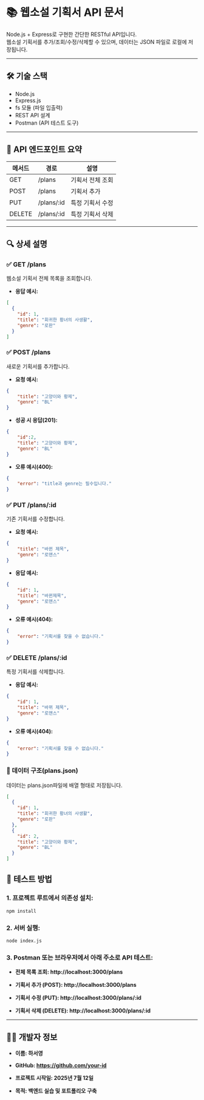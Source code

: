 # 📚 웹소설 기획서 API 문서

Node.js + Express로 구현한 간단한 RESTful API입니다.  
웹소설 기획서를 추가/조회/수정/삭제할 수 있으며, 데이터는 JSON 파일로 로컬에 저장됩니다.

---

## 🛠 기술 스택

- Node.js
- Express.js
- fs 모듈 (파일 입출력)
- REST API 설계
- Postman (API 테스트 도구)

---

## 📌 API 엔드포인트 요약

| 메서드  |      경로       |       설명        |
|--------|----------------|-------------------|
| GET    | /plans         | 기획서 전체 조회    |
| POST   | /plans         | 기획서 추가        |
| PUT    | /plans/:id     | 특정 기획서 수정    |
| DELETE | /plans/:id     | 특정 기획서 삭제    |

---

## 🔍 상세 설명

### ✅ GET /plans

웹소설 기획서 전체 목록을 조회합니다.

- **응답 예시:**

```json
[
  {
    "id": 1,
    "title": "회귀한 황녀의 사생활",
    "genre": "로판"
  }
]
```

### ✅ POST /plans

새로운 기획서를 추가합니다.

- **요청 예시:**
```json
{
    "title": "고양이와 황제",
    "genre": "BL"
}
```

- **성공 시 응답(201):**
```json
{
    "id":2,
    "title": "고양이와 황제",
    "genre": "BL"
}
```

- **오류 예시(400):**
```json
{
    "error": "title과 genre는 필수입니다."
}
```

### ✅ PUT /plans/:id

기존 기획서를 수정합니다.

- **요청 예시:**
```json
{
    "title": "바뀐 제목",
    "genre": "로맨스"
}
```

- **응답 예시:**
```json
{
    "id": 1,
    "title": "바뀐제목",
    "genre": "로맨스"
}
```

- **오류 예시(404):**
```json
{
    "error": "기획서를 찾을 수 없습니다."
}
```

### ✅ DELETE /plans/:id

특정 기획서를 삭제합니다.

- **응답 예시:**
```json
{
    "id": 1,
    "title": "바뀌 제목",
    "genre": "로맨스"
}
```

- **오류 예시(404):**
```json
{
    "error": "기획서를 찾을 수 없습니다."
}
```

### 📁 데이터 구조(plans.json)
데이터는 plans.json파일에 배열 형태로 저장됩니다.

```json
[
  {
    "id": 1,
    "title": "회귀한 황녀의 사생활",
    "genre": "로판"
  },
  {
    "id": 2,
    "title": "고양이와 황제",
    "genre": "BL"
  }
]
```

## 🧪 테스트 방법

### 1. 프로젝트 루트에서 의존성 설치:
```bash
npm install
```

### 2. 서버 실행:
```bash
node index.js
```

### 3. Postman 또는 브라우저에서 아래 주소로 API 테스트:
- **전체 목록 조회: http://localhost:3000/plans**

- **기획서 추가 (POST): http://localhost:3000/plans**

- **기획서 수정 (PUT): http://localhost:3000/plans/:id**

- **기획서 삭제 (DELETE): http://localhost:3000/plans/:id**

---
## 👩‍💻 개발자 정보
- **이름: 하서영**

- **GitHub: https://github.com/your-id**

- **프로젝트 시작일: 2025년 7월 12일**

- **목적: 백엔드 실습 및 포트폴리오 구축**